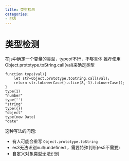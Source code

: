 ```yaml
---
title: 类型检测
categories: 
- ES5
---
```


# 类型检测
在js中确定一个变量的类型，typeof不行，不够具体
推荐使用Object.prototype.toString.call(val)来确定类型

```
function type(val){
    let str=Object.prototype.toString.call(val);
    return str.toLowerCase().slice(8,-1).toLowerCase();
}
type(1)
"number"
type('')
"string"
type({})
"object"
type(new Date)
"date"
```
这种写法的问题:
- 有人可能会重写 `Object.prototype.toString`
- es3无法识别null/undefined ，需要特殊判断(es5不需要)
- 自定义对象类型无法识别



